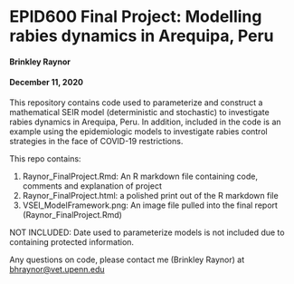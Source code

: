 # EPID600 Final Project: Modelling rabies dynamics in Arequipa, Peru
#### Brinkley Raynor
#### December 11, 2020

This repository contains code used to parameterize and construct a mathematical SEIR model (deterministic and stochastic) to investigate rabies dynamics in Arequipa, Peru. In addition, included in the code is an example using the epidemiologic models to investigate rabies control strategies in the face of COVID-19 restrictions. 

This repo contains:

1. Raynor_FinalProject.Rmd: An R markdown file containing code, comments and explanation of project
2. Raynor_FinalProject.html: a polished print out of the R markdown file
3. VSEI_ModelFramework.png: An image file pulled into the final report (Raynor_FinalProject.Rmd)

NOT INCLUDED:
Date used to parameterize models is not included due to containing protected information. 

Any questions on code, please contact me (Brinkley Raynor) at bhraynor@vet.upenn.edu
